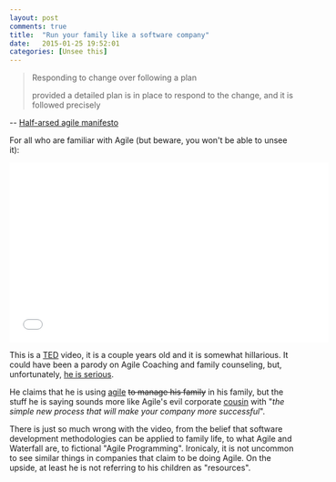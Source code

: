```yaml
---
layout: post
comments: true
title:  "Run your family like a software company"
date:   2015-01-25 19:52:01
categories: [Unsee this]
---
```


> Responding to change over following a plan
>
> provided a detailed plan is in place to respond to the change, and it is
> followed precisely

-- [Half-arsed agile manifesto][haam]

For all who are familiar with Agile (but beware, you won't be able to unsee it):

<iframe width="560" height="315" src="//www.youtube.com/embed/J6oMG7u9HGE" frameborder="0" allowfullscreen></iframe>

This is a [TED][ted] video, it is a couple years old and it is somewhat
hillarious. It could have been a parody on Agile Coaching and family
counseling, but, unfortunately, [he is serious][bf].

He claims that he is using [agile][am] <s>to manage his family</s> in his
family, but the stuff he is saying sounds more like Agile's evil corporate
[cousin][haam] with "_the simple new process that will make your company more
successful_".

There is just so much wrong with the video, from the belief that software
development methodologies can be applied to family life, to what Agile and
Waterfall are, to fictional "Agile Programming". Ironicaly, it is not uncommon
to see similar things in companies that claim to be doing Agile. On the upside,
at least he is not referring to his children as "resources".

[haam]: http://www.halfarsedagilemanifesto.org/
[am]: http://www.agilemanifesto.org/
[bf]: http://en.wikipedia.org/wiki/Bruce_Feiler
[ted]: https://www.ted.com/talks/bruce_feiler_agile_programming_for_your_family
